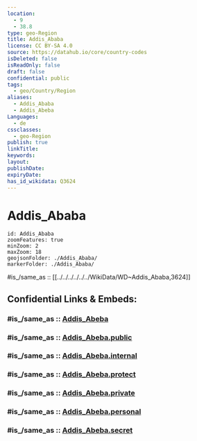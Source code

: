 ```yaml
---
location:
  - 9
  - 38.8
type: geo-Region
title: Addis_Ababa
license: CC BY-SA 4.0
source: https://datahub.io/core/country-codes
isDeleted: false
isReadOnly: false
draft: false
confidential: public
tags:
  - geo/Country/Region
aliases:
  - Addis_Ababa
  - Addis_Abeba
Languages:
  - de
cssclasses:
  - geo-Region
publish: true
linkTitle: 
keywords: 
layout: 
publishDate: 
expiryDate: 
has_id_wikidata: Q3624
---
```


# Addis_Ababa

```leaflet
id: Addis_Ababa
zoomFeatures: true 
minZoom: 2 
maxZoom: 18
geojsonFolder: ./Addis_Ababa/
markerFolder: ./Addis_Ababa/
```
#is_/same_as :: [[../../../../../../WikiData/WD~Addis_Ababa,3624]] 

## Confidential Links & Embeds: 

### #is_/same_as :: [Addis_Abeba](/_Standards/Earth/Continent/Africa/Africa~East/Ethiopia/Regions~Ethiopia/Addis_Abeba.md) 

### #is_/same_as :: [Addis_Abeba.public](/_public/Earth/Continent/Africa/Africa~East/Ethiopia/Regions~Ethiopia/Addis_Abeba.public.md) 

### #is_/same_as :: [Addis_Abeba.internal](/_internal/Earth/Continent/Africa/Africa~East/Ethiopia/Regions~Ethiopia/Addis_Abeba.internal.md) 

### #is_/same_as :: [Addis_Abeba.protect](/_protect/Earth/Continent/Africa/Africa~East/Ethiopia/Regions~Ethiopia/Addis_Abeba.protect.md) 

### #is_/same_as :: [Addis_Abeba.private](/_private/Earth/Continent/Africa/Africa~East/Ethiopia/Regions~Ethiopia/Addis_Abeba.private.md) 

### #is_/same_as :: [Addis_Abeba.personal](/_personal/Earth/Continent/Africa/Africa~East/Ethiopia/Regions~Ethiopia/Addis_Abeba.personal.md) 

### #is_/same_as :: [Addis_Abeba.secret](/_secret/Earth/Continent/Africa/Africa~East/Ethiopia/Regions~Ethiopia/Addis_Abeba.secret.md)

